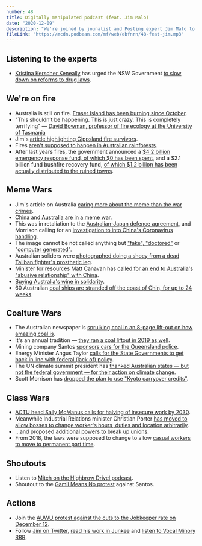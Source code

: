 ```yaml
---
number: 48
title: Digitally manipulated podcast (feat. Jim Malo)
date: "2020-12-09"
description: "We're joined by jounalist and Posting expert Jim Malo to discuss Australia's return to our natural state: on fire and mad at foreigners."
fileLink: "https://mcdn.podbean.com/mf/web/ebfnrn/48-feat-jim.mp3"
---
```


## Listening to the experts

- [Kristina Kerscher Keneally](https://en.wikipedia.org/wiki/Kristina_Keneally) has urged the NSW Government [to slow down on reforms to drug laws](https://www.2gb.com/former-labor-premier-says-nsws-radical-drug-proposal-goes-too-far/).

## We're on fire

- Australia is still on fire. [Fraser Island has been burning since October](https://www.abc.net.au/news/2020-12-01/fraser-island-fire-warning-increased-as-flames-move-south/12938420).
- "This shouldn’t be happening. This is just crazy. This is completely terrifying" — [David Bowman, professor of fire ecology at the University of Tasmania](https://www.ft.com/content/e1792ed1-27e7-4932-91fa-6f77060e3f91)
- Jim's [article highlighting Gippsland fire survivors](https://www.domain.com.au/news/australia-bushfires-how-a-gippsland-family-defended-their-home-from-fire-while-bush-burned-metres-away-924640/).
- Fires [aren't supposed to happen in Australian rainforests](https://www.npr.org/2020/03/28/820294861/fires-where-they-are-not-supposed-to-happen-in-australia-s-ancient-rainforest).
- After last years fires, the government announced a [$4.2 billion emergency response fund, of which $0 has been spent](https://www.finance.gov.au/emergency-response-fund), and a $2.1 billion fund bushfire recovery fund, [of which $1.2 billion has been actually distributed to the ruined towns](https://www.bushfirerecovery.gov.au/progress-to-date/funding).

## Meme Wars

- Jim's article on Australia [caring more about the meme than the war crimes](https://junkee.com/china-australia-meme-war/280675).
- [China and Australia are in a meme war](https://www.abc.net.au/news/2020-11-30/chinese-government-refuses-apology-image-australian-soldier/12936154).
- This was in retaliation to the [Australian-Japan defence agreement](https://www.theguardian.com/australia-news/2020/nov/17/australia-and-japan-agree-in-principle-to-defence-pact-that-will-increase-military-ties), and Morrison calling for an [investigation to into China's Coronavirus handling](https://www.abc.net.au/news/2020-05-20/wha-passes-coronavirus-investigation-australia-what-cost/12265896).
- The image cannot be not called anything but ["fake", "doctored"](https://www.abc.net.au/news/2020-11-30/chinese-government-refuses-apology-image-australian-soldier/12936154) or ["computer generated"](https://www.news.com.au/world/pacific/china-lays-into-nz-pm-jacinda-ardern-for-supporting-australia/news-story/7f82a19b69e7cb2fce017c7d21922792/amp).
- Australian soliders were [photographed doing a shoey from a dead Taliban fighter's prosthetic leg](https://www.theguardian.com/australia-news/2020/dec/01/photo-reveals-australian-soldier-drinking-dead-taliban-prosthetic-leg).
- Minister for resources Matt Canavan has [called for an end to Australia's "abusive relationship" with China](https://www.youtube.com/watch?v=CqEIf5NE-Zc).
- [Buying Australia's wine in solidarity](https://www.smh.com.au/world/europe/will-not-be-bullied-citizens-around-the-world-told-to-buy-australian-wine-in-stand-against-china-20201201-p56jew.html).
- 60 Australian [coal ships are stranded off the coast of Chin, for up to 24 weeks](https://www.theguardian.com/world/2020/nov/28/china-increases-coal-import-quotas-but-australia-likely-to-be-excluded).

## Coalture Wars

- The Australian newspaper is [spruiking coal in an 8-page lift-out on how amazing coal is](https://twitter.com/justdanfornow/status/1334598000358801408).
- It's an annual tradition — [they ran a coal liftout in 2019 as well](https://twitter.com/justdanfornow/status/1334617414927937539). 
- Mining company Santos [sponsors cars for the Queensland police](https://www.couriermail.com.au/news/queensland/police-defend-santos-sponsorship-of-police-cars-after-lock-the-gate-labelled-it-conflict-of-interest/news-story/da3d24723c7b6272166a9cf1768b2d4a).
- Energy Minister Angus Taylor [calls for the State Governments to get back in line with federal (lack of) policy](https://www.smh.com.au/politics/federal/industry-calls-for-national-energy-framework-as-states-go-it-alone-20201123-p56h3w.html). 
- The UN climate summit president has [thanked Australian states — but not the federal government — for their action on climate change](https://www.theguardian.com/environment/2020/dec/02/net-zero-emissions-by-2050-target-climate-summit-president-thanks-australian-states-but-not-morrison-government).
- Scott Morrison has [dropped the plan to use "Kyoto carryover credits"](https://www.smh.com.au/politics/federal/australia-drops-plan-to-use-kyoto-credits-to-meet-paris-climate-target-20201204-p56ko3.html).

## Class Wars

-  [ACTU head Sally McManus calls for halving of insecure work by 2030](https://www.theguardian.com/australia-news/2020/dec/02/actu-head-sally-mcmanus-calls-for-halving-of-insecure-work-by-2030).
- Meanwhile Industrial Relations minister Christian Porter [has moved to allow bosses to change worker's hours, duties and location arbitrarily](https://www.theguardian.com/australia-news/2020/dec/04/coalition-ir-changes-would-allow-bosses-to-change-workers-hours-duties-and-location).
- ...and proposed [additional powers to break up unions](https://www.theguardian.com/australia-news/2020/dec/05/coalition-targets-cfmeu-and-says-it-will-introduce-laws-to-allow-break-up-of-unions). 
- From 2018, the laws were supposed to change to allow [casual workers to move to permanent part time](https://www.businessaustralia.com/how-we-help/be-a-better-employer/getting-legal-advice/can-employees-convert-from-casual-to-permanent-contracts).

## Shoutouts

- Listen to [Mitch on the Highbrow Drivel podcast](http://www.highbrowdrivel.com/1525282/6644839-how-we-the-left-can-stop-losing).
- Shoutout to the [Gamil Means No protest](http://www.climatechangeprotests.net.au/event/gamil-means-no-melbourne-national-day-of-action/) against Santos.

## Actions

- Join the [AUWU protest against the cuts to the Jobkeeper rate on December 12](https://www.facebook.com/events/697211861194138/).
- Follow [Jim on Twitter](https://twitter.com/thejimmalo), [read his work in Junkee](https://junkee.com/activism-djab-wurrung/276377) and [listen to Vocal Minory RRR](https://www.rrr.org.au/explore/programs/vocal-minority).
